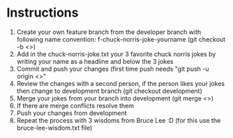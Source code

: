 # Instructions
1. Create your own feature branch from the developer branch with following name convention: f-chuck-norris-joke-yourname (git checkout -b <<your branch>>)
2. Add in the chuck-norris-joke.txt your 3 favorite chuck norris jokes by writing your name as a headline and below the 3 jokes
3. Commit and push your changes (first time push needs "git push -u origin <<your branch>>"
4. Review the changes with a second person, if the person likes your jokes then change to development branch (git checkout development)
5. Merge your jokes from your branch into development (git merge <<your branch>>)
6. If there are merge conflicts resolve them
7. Push your changes from development
8. Repeat the process with 3 wisdoms from Bruce Lee :D (for this use the bruce-lee-wisdom.txt file)
